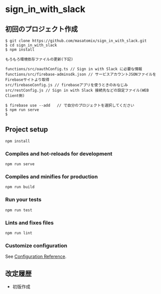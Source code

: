 # sign_in_with_slack

## 初回のプロジェクト作成

```console
$ git clone https://github.com/masatomix/sign_in_with_slack.git
$ cd sign_in_with_slack
$ npm install

もろもろ環境依存ファイルの更新(下記)

functions/src/oauthConfig.ts // Sign in with Slack に必要な情報
functions/src/firebase-adminsdk.json // サービスアカウントJSONファイルをFirebaseサイトより取得
src/firebaseConfig.js // firebaseアプリを使うときのおなじみ
src/restConfig.js // Sign in with Slack 接続先などの設定ファイル(WEB Client側)

$ firebase use --add   // で自分のプロジェクトを選択してください
$ npm run serve
$
```


## Project setup
```
npm install
```

### Compiles and hot-reloads for development
```
npm run serve
```

### Compiles and minifies for production
```
npm run build
```

### Run your tests
```
npm run test
```

### Lints and fixes files
```
npm run lint
```

### Customize configuration
See [Configuration Reference](https://cli.vuejs.org/config/).


## 改定履歴

- 初版作成